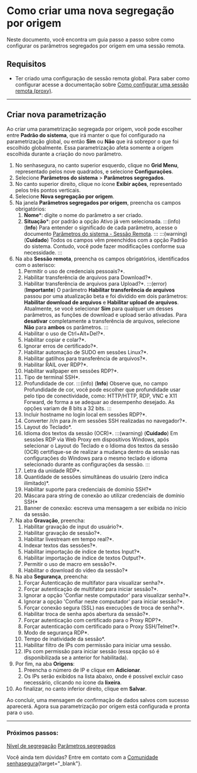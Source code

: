 # Como criar uma nova segregação por origem

Neste documento, você encontra um guia passo a passo sobre como configurar os parâmetros segregados por origem em uma sessão remota.

## Requisitos

* Ter criado uma configuração de sessão remota global. Para saber como configurar acesse a documentação sobre [Como configurar uma sessão remota (proxy)](/v3-33/docs/pt/pam-session-configure-remote-session-proxy).

***

## Criar nova parametrização

Ao criar uma parametrização segregada por origem, você pode escolher entre **Padrão do sistema**, que irá manter o que foi configurado na parametrização global, ou então **Sim** ou **Não** que irá sobrepor o que foi escolhido globalmente. Essa parametrização afeta somente a origem escolhida durante a criação do novo parâmetro.

1. No senhasegura, no canto superior esquerdo, clique no **Grid Menu**, representado pelos nove quadrados, e selecione **Configurações**.
2. Selecione **Parâmetros do sistema** >  **Parâmetros segregados**.
3. No canto superior direito, clique no ícone **Exibir ações**, representado pelos três pontos verticais.
4. Selecione **Nova segregação por origem**.
5. Na janela **Parâmetros segregados por origem**, preencha os campos obrigatórios:
    1. **Nome***: digite o nome do parâmetro a ser criado.
    2. **Situação***: por padrão a opção Ativo já vem selecionada.
    :::(info) (**Info**)
    Para entender o significado de cada parâmetro, acesse o documento [Parâmetros do sistema - Sessão Remota](/v3-33/docs/pt/pam-session-proxy-settings).
    :::
    :::(warning) (**Cuidado**)
    Todos os campos vêm preenchidos com a opção Padrão do sistema. Contudo, você pode fazer modificações conforme sua necessidade.
    :::
6. Na aba **Sessão remota**, preencha os campos obrigatórios, identificados com o asterisco:
    1. Permitir o uso de credenciais pessoais?*.
    2. Habilitar transferência de arquivos para Download?*.
    3. Habilitar transferência de arquivos para Upload?*.
        :::(error) (**Importante**)
        O parâmetro **Habilitar transferência de arquivos** passou por uma atualização beta e foi dividido em dois parâmetros: **Habilitar download de arquivos** e **Habilitar upload de arquivos**. Atualmente, se você selecionar **Sim** para qualquer um desses parâmetros, as funções de download e upload serão ativadas. Para **desativar** completamente a transferência de arquivos, selecione **Não** para **ambos** os parâmetros.
        :::
    4. Habilitar o uso de Ctrl+Alt+Del?*.
    5. Habilitar copiar e colar?*.
    6. Ignorar erros de certificado?*.
    7. Habilitar automação de SUDO em sessões Linux?*.
    8. Habilitar gatilhos para transferência de arquivos?*.
    9. Habilitar RAIL over RDP?*.
    10. Habilitar wallpaper em sessões RDP?*.
    11. Tipo de terminal SSH*.
    12. Profundidade de cor.
        :::(info) (**Info**)
        Observe que, no campo Profundidade de cor, você pode escolher que profundidade usar pelo tipo de conectividade, como: HTTP/HTTP, RDP, VNC e X11 Forward, de forma  a se adequar ao desempenho desejado. As opções variam de 8 bits a 32 bits.
        :::
    12. Incluir hostname no login local em sessões RDP?*.
    13. Converter /r/n para /n em sessões SSH realizadas no navegador?*.
    14. Layout do Teclado*.
    15. Idioma dos textos da sessão (OCR)*.
        :::(warning) (**Cuidado**)
        Em sessões RDP via Web Proxy em dispositivos Windows, após selecionar o Layout do Teclado e o Idioma dos textos da sessão (OCR) certifique-se de realizar a mudança dentro da sessão nas configurações do Windows para o mesmo teclado e idioma selecionado durante as configurações da sessão.
        :::
    16. Letra da unidade RDP*.
    17. Quantidade de sessões simultâneas do usuário (zero indica ilimitado)*.
    18. Habilitar suporte para credenciais de domínio SSH?*
    19. Máscara para string de conexão ao utilizar credenciais de domínio SSH*
    20. Banner de conexão: escreva uma mensagem a ser exibida no início da sessão.
7. Na aba **Gravação**, preencha:
    1. Habilitar gravação de input do usuário?*.
    2. Habilitar gravação de sessão?*.
    3. Habilitar livestream em tempo real?*.
    4. Indexar textos das sessões?*.
    5. Habilitar importação de índice de textos Input?*.
    6. Habilitar importação de índice de textos Output?*.
    7. Permitir o uso de macro em sessão?*.
    8. Habilitar o download do vídeo da sessão?*
8. Na aba **Segurança**, preencha:
    1. Forçar Autenticação de multifator para visualizar senha?*.
    2. Forçar autenticação de multifator para iniciar sessão?*.
    3. Ignorar a opção 'Confiar neste computador' para visualizar senha?*.
    4. Ignorar a opção 'Confiar neste computador' para iniciar sessão?*.
    5. Forçar conexão segura (SSL) nas execuções de troca de senha?*.
    6. Habilitar troca de senha após abertura da sessão?*.
    7. Forçar autenticação com certificado para o Proxy RDP?*.
    8. Forçar autenticação com certificado para o Proxy SSH/Telnet?*.
    9. Modo de segurança RDP*.
    10. Tempo de inatividade da sessão*.
    11. Habilitar filtro de IPs com permissão para iniciar uma sessão.
    12. IPs com permissão para iniciar sessão (essa opção só é disponibilizada se a anterior for habilitada).
9. Por fim, na aba **Origens**:
    1. Preencha o número de IP e clique em **Adicionar**.
    2. Os IPs serão exibidos na lista abaixo, onde é possível excluir caso necessário, clicando no ícone da **lixeira**.
10. Ao finalizar, no canto inferior direito, clique em **Salvar**.

Ao concluir, uma mensagem de confirmação de dados salvos com sucesso aparecerá. Agora sua parametrização por origem está configurada e pronta para o uso.

***
### Próximos passos:
[Nível de segregação](/v3-33/docs/pt/pam-session-segregation-level)
[Parâmetros segregados](/v3-33/docs/pt/pam-session-segregated-parameters)

Você ainda tem dúvidas? Entre em contato com a  [Comunidade senhasegura](https://community.senhasegura.io/){target="_blank"}.